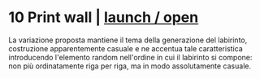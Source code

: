 # 10 Print wall | [launch / open](r4ff4ell4/dsii-2016-archive/tree/master/r4ff4ella/p5.js/variazione_10print)




La variazione proposta mantiene il tema della generazione del labirinto, costruzione apparentemente casuale e ne accentua tale caratteristica 
introducendo l'elemento random nell'ordine in cui il labirinto si compone: non più ordinatamente riga per riga, ma in modo assolutamente casuale.


